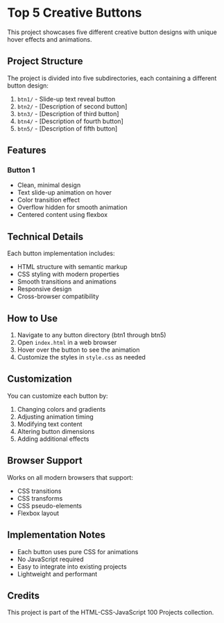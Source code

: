 # Top 5 Creative Buttons

This project showcases five different creative button designs with unique hover effects and animations.

## Project Structure

The project is divided into five subdirectories, each containing a different button design:
1. `btn1/` - Slide-up text reveal button
2. `btn2/` - [Description of second button]
3. `btn3/` - [Description of third button]
4. `btn4/` - [Description of fourth button]
5. `btn5/` - [Description of fifth button]

## Features

### Button 1
- Clean, minimal design
- Text slide-up animation on hover
- Color transition effect
- Overflow hidden for smooth animation
- Centered content using flexbox

## Technical Details

Each button implementation includes:
- HTML structure with semantic markup
- CSS styling with modern properties
- Smooth transitions and animations
- Responsive design
- Cross-browser compatibility

## How to Use

1. Navigate to any button directory (btn1 through btn5)
2. Open `index.html` in a web browser
3. Hover over the button to see the animation
4. Customize the styles in `style.css` as needed

## Customization

You can customize each button by:
1. Changing colors and gradients
2. Adjusting animation timing
3. Modifying text content
4. Altering button dimensions
5. Adding additional effects

## Browser Support

Works on all modern browsers that support:
- CSS transitions
- CSS transforms
- CSS pseudo-elements
- Flexbox layout

## Implementation Notes

- Each button uses pure CSS for animations
- No JavaScript required
- Easy to integrate into existing projects
- Lightweight and performant

## Credits

This project is part of the HTML-CSS-JavaScript 100 Projects collection. 